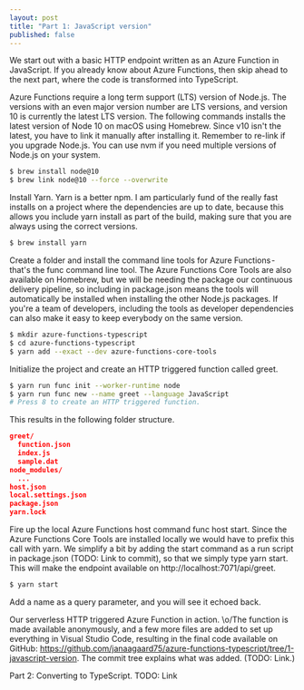 ```yaml
---
layout: post
title: "Part 1: JavaScript version"
published: false
---
```


We start out with a basic HTTP endpoint written as an Azure Function in JavaScript. If you already know about Azure Functions, then skip ahead to the next part, where the code is transformed into TypeScript.

Azure Functions require a long term support (LTS) version of Node.js. The versions with an even major version number are LTS versions, and version 10 is currently the latest LTS version. The following commands installs the latest version of Node 10 on macOS using Homebrew. Since v10 isn't the latest, you have to link it manually after installing it. Remember to re-link if you upgrade Node.js. You can use nvm if you need multiple versions of Node.js on your system.

```bash
$ brew install node@10
$ brew link node@10 --force --overwrite
```

Install Yarn. Yarn is a better npm. I am particularly fund of the really fast installs on a project where the dependencies are up to date, because this allows you include yarn install as part of the build, making sure that you are always using the correct versions.

```bash
$ brew install yarn
```

Create a folder and install the command line tools for Azure Functions - that's the func command line tool. The Azure Functions Core Tools are also available on Homebrew, but we will be needing the package our continuous delivery pipeline, so including in package.json means the tools will automatically be installed when installing the other Node.js packages. If you're a team of developers, including the tools as developer dependencies can also make it easy to keep everybody on the same version.

```bash
$ mkdir azure-functions-typescript
$ cd azure-functions-typescript
$ yarn add --exact --dev azure-functions-core-tools
```

Initialize the project and create an HTTP triggered function called greet.

```bash
$ yarn run func init --worker-runtime node
$ yarn run func new --name greet --language JavaScript
# Press 8 to create an HTTP triggered function.
```

This results in the following folder structure.

```json
greet/
  function.json
  index.js
  sample.dat
node_modules/
  ...
host.json
local.settings.json
package.json
yarn.lock
```

Fire up the local Azure Functions host command func host start. Since the Azure Functions Core Tools are installed locally we would have to prefix this call with yarn. We simplify a bit by adding the start command as a run script in package.json (TODO: Link to commit), so that we simply type yarn start. This will make the endpoint available on http://localhost:7071/api/greet.

```bash
$ yarn start
```

Add a name as a query parameter, and you will see it echoed back.

Our serverless HTTP triggered Azure Function in action. \o/The function is made available anonymously, and a few more files are added to set up everything in Visual Studio Code, resulting in the final code available on GitHub: https://github.com/janaagaard75/azure-functions-typescript/tree/1-javascript-version. The commit tree explains what was added. (TODO: Link.)

Part 2: Converting to TypeScript. TODO: Link
